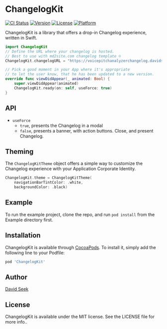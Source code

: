# ChangelogKit

[![CI Status](https://img.shields.io/travis/davidseek/ChangelogKit.svg?style=flat)](https://travis-ci.org/davidseek/ChangelogKit)
[![Version](https://img.shields.io/cocoapods/v/ChangelogKit.svg?style=flat)](https://cocoapods.org/pods/ChangelogKit)
[![License](https://img.shields.io/cocoapods/l/ChangelogKit.svg?style=flat)](https://cocoapods.org/pods/ChangelogKit)
[![Platform](https://img.shields.io/cocoapods/p/ChangelogKit.svg?style=flat)](https://cocoapods.org/pods/ChangelogKit)

ChangelogKit is a library that offers a drop-in Changelog experience, written in Swift.

```swift
import ChangelogKit
// Define the URL where your changelog is hosted.
// Best to use with md2site.com changelog template ☺️
ChangelogKit.changelogURL = "https://voicepitchanalyzerchangelog.davidseek.md2site.com/"

// Pick a good moment in your App where it's appropriate 
// to let the user know, that he has been updated to a new version.
override func viewDidAppear(_ animated: Bool) {
    super.viewDidAppear(animated)
    ChangelogKit.ready(on: self, useForce: true)
}

```

## API

- `useForce` 
  - `true`, presents the Changelog in a modal
  - `false`, presents a banner, with action buttons. Close, and present Changelog.

## Theming

The `ChangelogKitTheme` object offers a simple way to customize the Changelog experience with your Application Corporate Identity.

```swift
ChangelogKit.theme = ChangelogKitTheme(
    navigationBarTintColor: .white, 
    backgroundColor: .black)
```

## Example

To run the example project, clone the repo, and run `pod install` from the Example directory first.

## Installation

ChangelogKit is available through [CocoaPods](https://cocoapods.org). To install
it, simply add the following line to your Podfile:

```ruby
pod 'ChangelogKit'
```

## Author

[David Seek](https://twitter.com/DavidSeek)

## License

ChangelogKit is available under the MIT license. See the LICENSE file for more info..
